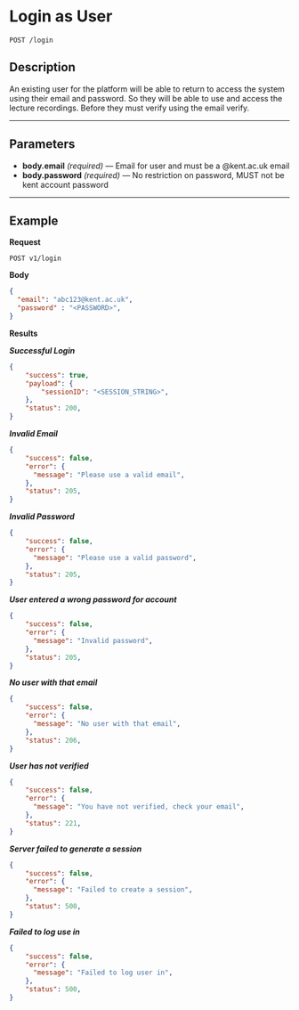 # Login as User

    POST /login

## Description
An existing user for the platform will be able to return to access the system using their email and password. So they will be able to use and access the lecture recordings. Before they must verify using the email verify.

***

## Parameters
- **body.email** _(required)_ — Email for user and must be a @kent.ac.uk email
- **body.password** _(required)_ — No restriction on password, MUST not be kent account password

***

## Example
**Request**

    POST v1/login

**Body**
``` json
{
  "email": "abc123@kent.ac.uk",
  "password" : "<PASSWORD>",
}
```
**Results**

***Successful Login***
``` json
{
    "success": true,
    "payload": {
        "sessionID": "<SESSION_STRING>",
    },
    "status": 200,
}
```

***Invalid Email***
``` json
{
    "success": false,
    "error": {
      "message": "Please use a valid email",
    },
    "status": 205,
}
```

***Invalid Password***
``` json
{
    "success": false,
    "error": {
      "message": "Please use a valid password",
    },
    "status": 205,
}
```

***User entered a wrong password for account***
``` json
{
    "success": false,
    "error": {
      "message": "Invalid password",
    },
    "status": 205,
}
```

***No user with that email***
``` json
{
    "success": false,
    "error": {
      "message": "No user with that email",
    },
    "status": 206,
}
```

***User has not verified***
``` json
{
    "success": false,
    "error": {
      "message": "You have not verified, check your email",
    },
    "status": 221,
}
```

***Server failed to generate a session***
``` json
{
    "success": false,
    "error": {
      "message": "Failed to create a session",
    },
    "status": 500,
}
```

***Failed to log use in***
``` json
{
    "success": false,
    "error": {
      "message": "Failed to log user in",
    },
    "status": 500,
}
```